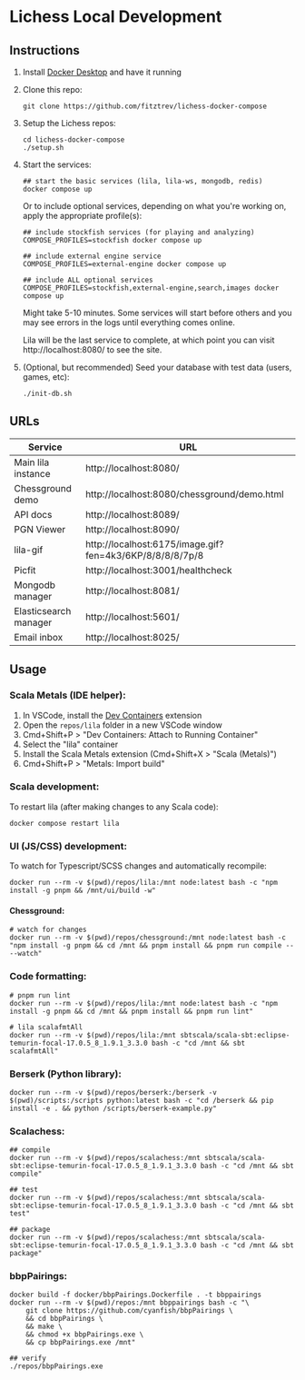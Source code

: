 # Lichess Local Development

## Instructions

1. Install [Docker Desktop](https://www.docker.com/products/docker-desktop/) and have it running

1. Clone this repo:

    ```
    git clone https://github.com/fitztrev/lichess-docker-compose
    ```

1. Setup the Lichess repos:

    ```
    cd lichess-docker-compose
    ./setup.sh
    ```

1. Start the services:

    ```
    ## start the basic services (lila, lila-ws, mongodb, redis)
    docker compose up
    ```

    Or to include optional services, depending on what you're working on, apply the appropriate profile(s):

    ```
    ## include stockfish services (for playing and analyzing)
    COMPOSE_PROFILES=stockfish docker compose up

    ## include external engine service
    COMPOSE_PROFILES=external-engine docker compose up

    ## include ALL optional services
    COMPOSE_PROFILES=stockfish,external-engine,search,images docker compose up
    ```

    Might take 5-10 minutes. Some services will start before others and you may see errors in the logs until everything comes online.

    Lila will be the last service to complete, at which point you can visit http://localhost:8080/ to see the site.

1. (Optional, but recommended) Seed your database with test data (users, games, etc):

    ```
    ./init-db.sh
    ```

## URLs

| Service               | URL                                                      |
| --------------------- | -------------------------------------------------------- |
| Main lila instance    | http://localhost:8080/                                   |
| Chessground demo      | http://localhost:8080/chessground/demo.html              |
| API docs              | http://localhost:8089/                                   |
| PGN Viewer            | http://localhost:8090/                                   |
| lila-gif              | http://localhost:6175/image.gif?fen=4k3/6KP/8/8/8/8/7p/8 |
| Picfit                | http://localhost:3001/healthcheck                        |
| Mongodb manager       | http://localhost:8081/                                   |
| Elasticsearch manager | http://localhost:5601/                                   |
| Email inbox           | http://localhost:8025/                                   |

## Usage

### Scala Metals (IDE helper):

1. In VSCode, install the [Dev Containers](https://marketplace.visualstudio.com/items?itemName=ms-vscode-remote.remote-containers) extension
2. Open the `repos/lila` folder in a new VSCode window
3. Cmd+Shift+P > "Dev Containers: Attach to Running Container"
4. Select the "lila" container
5. Install the Scala Metals extension (Cmd+Shift+X > "Scala (Metals)")
6. Cmd+Shift+P > "Metals: Import build"

### Scala development:

To restart lila (after making changes to any Scala code):

```
docker compose restart lila
```

### UI (JS/CSS) development:

To watch for Typescript/SCSS changes and automatically recompile:

```
docker run --rm -v $(pwd)/repos/lila:/mnt node:latest bash -c "npm install -g pnpm && /mnt/ui/build -w"
```

#### Chessground:

```
# watch for changes
docker run --rm -v $(pwd)/repos/chessground:/mnt node:latest bash -c "npm install -g pnpm && cd /mnt && pnpm install && pnpm run compile -- --watch"
```

### Code formatting:

```
# pnpm run lint
docker run --rm -v $(pwd)/repos/lila:/mnt node:latest bash -c "npm install -g pnpm && cd /mnt && pnpm install && pnpm run lint"

# lila scalafmtAll
docker run --rm -v $(pwd)/repos/lila:/mnt sbtscala/scala-sbt:eclipse-temurin-focal-17.0.5_8_1.9.1_3.3.0 bash -c "cd /mnt && sbt scalafmtAll"
```

### Berserk (Python library):

```
docker run --rm -v $(pwd)/repos/berserk:/berserk -v $(pwd)/scripts:/scripts python:latest bash -c "cd /berserk && pip install -e . && python /scripts/berserk-example.py"
```

### Scalachess:

```
## compile
docker run --rm -v $(pwd)/repos/scalachess:/mnt sbtscala/scala-sbt:eclipse-temurin-focal-17.0.5_8_1.9.1_3.3.0 bash -c "cd /mnt && sbt compile"

## test
docker run --rm -v $(pwd)/repos/scalachess:/mnt sbtscala/scala-sbt:eclipse-temurin-focal-17.0.5_8_1.9.1_3.3.0 bash -c "cd /mnt && sbt test"

## package
docker run --rm -v $(pwd)/repos/scalachess:/mnt sbtscala/scala-sbt:eclipse-temurin-focal-17.0.5_8_1.9.1_3.3.0 bash -c "cd /mnt && sbt package"
```

### bbpPairings:

```
docker build -f docker/bbpPairings.Dockerfile . -t bbppairings
docker run --rm -v $(pwd)/repos:/mnt bbppairings bash -c "\
    git clone https://github.com/cyanfish/bbpPairings \
    && cd bbpPairings \
    && make \
    && chmod +x bbpPairings.exe \
    && cp bbpPairings.exe /mnt"

## verify
./repos/bbpPairings.exe
```
